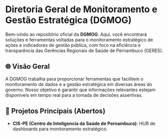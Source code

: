 # Diretoria Geral de Monitoramento e Gestão Estratégica (DGMOG) 

Bem-vindo ao repositório oficial da **DGMOG**. Aqui, você encontrará soluções e ferramentas voltadas para o monitoramento estratégico de ações e indicadores de gestão pública, com foco na eficiência e transparência das Gerências Regionais de Saúde de Pernambuco (GERES).

## 🌐 Visão Geral

A DGMOG trabalha para proporcionar ferramentas que facilitem o monitoramento de dados e a gestão estratégica em diversas áreas do governo. Nosso objetivo é garantir que informações relevantes estejam disponíveis em tempo real para a tomada de decisões assertivas.

## 🚀 Projetos Principais (Abertos)

- **CIS-PE (Centro de Inteligencia da Saúde de Pernambuco)**: HUB de dashboards para monitoramento estratégico.
